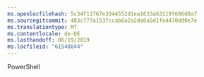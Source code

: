 ```yaml
---
ms.openlocfilehash: 5c34f11767e3344552d1ea1633a63119f696d0a7
ms.sourcegitcommit: 483c777a1537ccab6a2a2da6a5d1fe4470dd0e7e
ms.translationtype: MT
ms.contentlocale: de-DE
ms.lasthandoff: 06/19/2019
ms.locfileid: "61548844"
---
```

PowerShell
